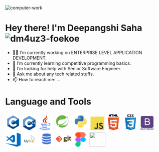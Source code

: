 ![computer-work](https://user-images.githubusercontent.com/80335921/142726562-952c929c-b273-4101-8de8-bf61edc0d34d.gif)
# Hey there! I'm Deepangshi Saha   ![dm4uz3-foekoe](https://user-images.githubusercontent.com/80335921/142727241-bb9501c5-b9dc-427f-83a9-b3a4c5f01d7f.gif)

- 👩‍💻 I’m currently working on ENTERPRISE LEVEL APPLICATION DEVELOPMENT.
- 🌱 I’m currently learning competitive programming basics.
- 🤔 I’m looking for help with Senior Software Engineer.
- 💬 Ask me about any tech related stuffs.
- 📫 How to reach me: ...

# Language and Tools
<img height="50" width="50" src="https://raw.githubusercontent.com/github/explore/f3e22f0dca2be955676bc70d6214b95b13354ee8/topics/c/c.png"/> <img height="45" width="45" src="https://github.com/Deepangshi/Deepangshi/blob/main/c%2B%2B.png"/> <img height="47" width="47" src="https://github.com/Deepangshi/Deepangshi/blob/main/java.png"/> <img height="55" width="55" src="https://github.com/Deepangshi/Deepangshi/blob/main/s9-3.png"/> <img height="55" width="55" src="https://raw.githubusercontent.com/github/explore/80688e429a7d4ef2fca1e82350fe8e3517d3494d/topics/python/python.png"/> <img height="43" width="44" src="https://raw.githubusercontent.com/github/explore/80688e429a7d4ef2fca1e82350fe8e3517d3494d/topics/javascript/javascript.png"/> <img height="50" width="50" src="https://raw.githubusercontent.com/github/explore/80688e429a7d4ef2fca1e82350fe8e3517d3494d/topics/html/html.png"/> <img height="50" width="50" src="https://raw.githubusercontent.com/github/explore/80688e429a7d4ef2fca1e82350fe8e3517d3494d/topics/css/css.png"/> <img height="46" width="49" src="https://raw.githubusercontent.com/devicons/devicon/master/icons/bootstrap/bootstrap-plain-wordmark.svg"/> <img height="45" width="49" src="https://github.com/Deepangshi/Deepangshi/blob/main/visual-studio-code-logo-284BC24C39-seeklogo.com.png"/>  <img height="50" width="50" src="https://raw.githubusercontent.com/github/explore/80688e429a7d4ef2fca1e82350fe8e3517d3494d/topics/mysql/mysql.png"/> <img height="50" width="50" src="https://raw.githubusercontent.com/github/explore/80688e429a7d4ef2fca1e82350fe8e3517d3494d/topics/sql/sql.png"/> <img height="50" width="50" src="https://raw.githubusercontent.com/github/explore/80688e429a7d4ef2fca1e82350fe8e3517d3494d/topics/git/git.png"/> <img height="46" width="50" src="https://github.com/Deepangshi/Deepangshi/blob/main/figma.png"/> 
<img src="https://raw.githubusercontent.com/MartinHeinz/MartinHeinz/master/wave.gif" height="46" width="50"/>
